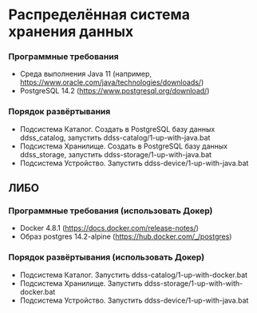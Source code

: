 # Распределённая система хранения данных

### Программные требования
* Среда выполнения Java 11 (например, https://www.oracle.com/java/technologies/downloads/)
* PostgreSQL 14.2 (https://www.postgresql.org/download/)

### Порядок развёртывания
* Подсистема Каталог. Создать в PostgreSQL базу данных ddss_catalog, запустить ddss-catalog/1-up-with-java.bat
* Подсистема Хранилище. Создать в PostgreSQL базу данных ddss_storage, запустить ddss-storage/1-up-with-java.bat
* Подсистема Устройство. Запустить ddss-device/1-up-with-java.bat

## ЛИБО

### Программные требования (использовать Докер)
* Docker 4.8.1 (https://docs.docker.com/release-notes/)
* Образ postgres 14.2-alpine (https://hub.docker.com/_/postgres)

### Порядок развёртывания (использовать Докер)
* Подсистема Каталог. Запустить ddss-catalog/1-up-with-docker.bat
* Подсистема Хранилище. Запустить ddss-storage/1-up-with-with-docker.bat
* Подсистема Устройство. Запустить ddss-device/1-up-with-java.bat

